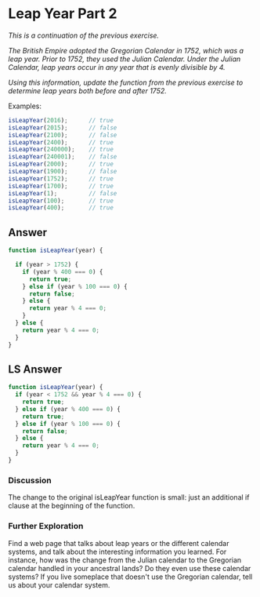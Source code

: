 # Leap Year Part 2

*This is a continuation of the previous exercise.*

*The British Empire adopted the Gregorian Calendar in 1752, which was a leap year. Prior to 1752, they used the Julian Calendar. Under the Julian Calendar, leap years occur in any year that is evenly divisible by 4.*

*Using this information, update the function from the previous exercise to determine leap years both before and after 1752.*

Examples:
```js
isLeapYear(2016);      // true
isLeapYear(2015);      // false
isLeapYear(2100);      // false
isLeapYear(2400);      // true
isLeapYear(240000);    // true
isLeapYear(240001);    // false
isLeapYear(2000);      // true
isLeapYear(1900);      // false
isLeapYear(1752);      // true
isLeapYear(1700);      // true
isLeapYear(1);         // false
isLeapYear(100);       // true
isLeapYear(400);       // true
```

## Answer
```js
function isLeapYear(year) {

  if (year > 1752) {
    if (year % 400 === 0) {
      return true;
    } else if (year % 100 === 0) {
      return false;
    } else {
      return year % 4 === 0;
    }
  } else {
    return year % 4 === 0;
  }
}
```

## LS Answer
```js
function isLeapYear(year) {
  if (year < 1752 && year % 4 === 0) {
    return true;
  } else if (year % 400 === 0) {
    return true;
  } else if (year % 100 === 0) {
    return false;
  } else {
    return year % 4 === 0;
  }
}
```
### Discussion
The change to the original isLeapYear function is small: just an additional if clause at the beginning of the function.

### Further Exploration
Find a web page that talks about leap years or the different calendar systems, and talk about the interesting information you learned. For instance, how was the change from the Julian calendar to the Gregorian calendar handled in your ancestral lands? Do they even use these calendar systems? If you live someplace that doesn't use the Gregorian calendar, tell us about your calendar system.